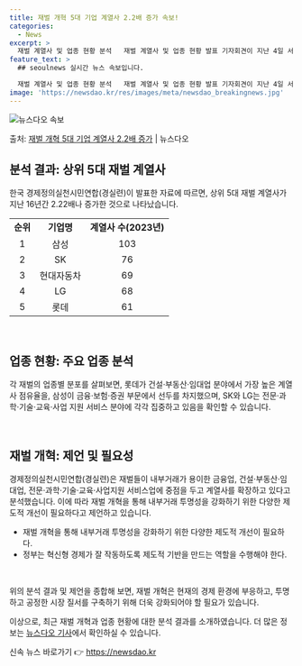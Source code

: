 ```yaml
---
title: 재벌 개혁 5대 기업 계열사 2.2배 증가 속보!
categories:
  - News
excerpt: >
  재벌 계열사 및 업종 현황 분석   재벌 계열사 및 업종 현황 발표 기자회견이 지난 4일 서울 종로구 경제정…
feature_text: >
  ## seoulnews 실시간 뉴스 속보입니다.

  재벌 계열사 및 업종 현황 분석   재벌 계열사 및 업종 현황 발표 기자회견이 지난 4일 서울 종로구 경제정…
image: 'https://newsdao.kr/res/images/meta/newsdao_breakingnews.jpg'
---
```


![뉴스다오 속보](https://newsdao.kr/res/images/meta/newsdao_breakingnews.jpg)

<p>출처: <a href="https://newsdao.kr/4053" rel="dofollow">재벌 개혁 5대 기업 계열사 2.2배 증가</a> | 뉴스다오</p>

<h2 data-ke-size="size26">분석 결과: 상위 5대 재벌 계열사</h2>
<p data-ke-size="size16">한국 경제정의실천시민연합(경실련)이 발표한 자료에 따르면, 상위 5대 재벌 계열사가 지난 16년간 2.22배나 증가한 것으로 나타났습니다. </p>

<table>
    <tr>
        <td style="text-align: center; height: 17px;"><b>순위</b></td>
        <td style="text-align: center; height: 17px;"><b>기업명</b></td>
        <td style="text-align: center; height: 17px;"><b>계열사 수(2023년)</b></td>
    </tr>
    <tr>
        <td style="text-align: center; height: 17px;">1</td>
        <td style="text-align: center; height: 17px;">삼성</td>
        <td style="text-align: center; height: 17px;">103</td>
    </tr>
    <tr>
        <td style="text-align: center; height: 17px;">2</td>
        <td style="text-align: center; height: 17px;">SK</td>
        <td style="text-align: center; height: 17px;">76</td>
    </tr>
    <tr>
        <td style="text-align: center; height: 17px;">3</td>
        <td style="text-align: center; height: 17px;">현대자동차</td>
        <td style="text-align: center; height: 17px;">69</td>
    </tr>
    <tr>
        <td style="text-align: center; height: 17px;">4</td>
        <td style="text-align: center; height: 17px;">LG</td>
        <td style="text-align: center; height: 17px;">68</td>
    </tr>
    <tr>
        <td style="text-align: center; height: 17px;">5</td>
        <td style="text-align: center; height: 17px;">롯데</td>
        <td style="text-align: center; height: 17px;">61</td>
    </tr>
</table>

<p data-ke-size="size16">&nbsp;</p>

<h2 data-ke-size="size26">업종 현황: 주요 업종 분석</h2>
<p data-ke-size="size16">각 재벌의 업종별 분포를 살펴보면, 롯데가 건설·부동산·임대업 분야에서 가장 높은 계열사 점유율을, 삼성이 금융·보험·증권 부문에서 선두를 차지했으며, SK와 LG는 전문·과학·기술·교육·사업 지원 서비스 분야에 각각 집중하고 있음을 확인할 수 있습니다.</p>

<p data-ke-size="size16">&nbsp;</p>

<h2 data-ke-size="size26">재벌 개혁: 제언 및 필요성</h2>
<p data-ke-size="size16">경제정의실천시민연합(경실련)은 재벌들이 내부거래가 용이한 금융업, 건설·부동산·임대업, 전문·과학·기술·교육·사업지원 서비스업에 중점을 두고 계열사를 확장하고 있다고 분석했습니다. 이에 따라 재벌 개혁을 통해 내부거래 투명성을 강화하기 위한 다양한 제도적 개선이 필요하다고 제언하고 있습니다.</p>

<ul>
    <li>재벌 개혁을 통해 내부거래 투명성을 강화하기 위한 다양한 제도적 개선이 필요하다.</li>
    <li>정부는 혁신형 경제가 잘 작동하도록 제도적 기반을 만드는 역할을 수행해야 한다.</li>
</ul>

<p data-ke-size="size16">&nbsp;</p>

<p data-ke-size="size16">위의 분석 결과 및 제언을 종합해 보면, 재벌 개혁은 현재의 경제 환경에 부응하고, 투명하고 공정한 시장 질서를 구축하기 위해 더욱 강화되어야 할 필요가 있습니다.</p>

<p data-ke-size="size16">이상으로, 최근 재벌 개혁과 업종 현황에 대한 분석 결과를 소개하였습니다. 더 많은 정보는 <a href="https://newsdao.kr/4053">뉴스다오 기사</a>에서 확인하실 수 있습니다.</p>
 

신속 뉴스 바로가기 👉 <a href="https://newsdao.kr" rel="dofollow">https://newsdao.kr</a>


